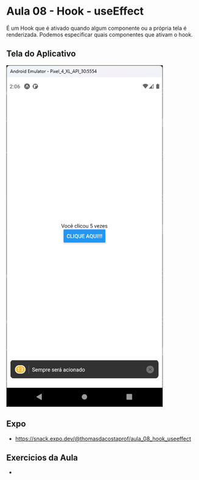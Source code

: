 # Aula 08 - Hook - useEffect

É um Hook que é ativado quando algum componente ou a própria tela é renderizada. Podemos especificar quais componentes que ativam o hook.

## Tela do Aplicativo

![Tela](screen1.png)

## Expo

- https://snack.expo.dev/@thomasdacostaprof/aula_08_hook_useeffect

## Exercicios da Aula

- 
